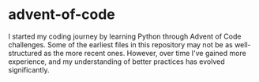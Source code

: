 # advent-of-code
I started my coding journey by learning Python through Advent of Code challenges. Some of the earliest files in this repository may not be as well-structured as the more recent ones. However, over time I've gained more experience, and my understanding of better practices has evolved significantly.
